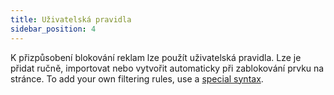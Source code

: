 ```yaml
---
title: Uživatelská pravidla
sidebar_position: 4
---
```


K přizpůsobení blokování reklam lze použít uživatelská pravidla. Lze je přidat ručně, importovat nebo vytvořit automaticky při zablokování prvku na stránce. To add your own filtering rules, use a [special syntax](/general/ad-filtering/create-own-filters).
